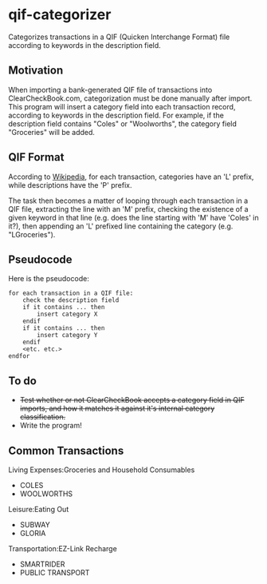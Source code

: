 # qif-categorizer

Categorizes transactions in a QIF (Quicken Interchange Format) file according to keywords in the  description field.

## Motivation
When importing a bank-generated QIF file of transactions into ClearCheckBook.com, categorization must be done manually after import. This program will insert a category field into each transaction record, according to keywords in the description field. For example, if the description field contains "Coles" or "Woolworths", the category field "Groceries" will be added.

## QIF Format
According to [Wikipedia](https://en.wikipedia.org/wiki/Quicken_Interchange_Format#Detail_items), for each transaction, categories have an 'L' prefix, while descriptions have the 'P' prefix.

The task then becomes a matter of looping through each transaction in a QIF file, extracting the line with an 'M' prefix, checking the existence of a given keyword in that line (e.g. does the line starting with 'M' have 'Coles' in it?), then appending an 'L' prefixed line containing the category (e.g. "LGroceries").

## Pseudocode
Here is the pseudocode:

    for each transaction in a QIF file:
        check the description field
        if it contains ... then
            insert category X
        endif
        if it contains ... then
            insert category Y
        endif
        <etc. etc.>
    endfor

## To do

* ~~Test whether or not ClearCheckBook accepts a category field in QIF imports, and how it matches it against it's internal category classification.~~
* Write the program!

## Common Transactions

Living Expenses:Groceries and Household Consumables

* COLES
* WOOLWORTHS

Leisure:Eating Out

* SUBWAY
* GLORIA

Transportation:EZ-Link Recharge

* SMARTRIDER
* PUBLIC TRANSPORT




















